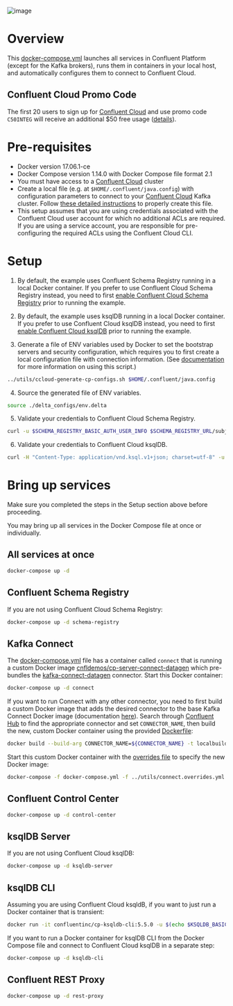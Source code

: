 ![image](../images/confluent-logo-300-2.png)

# Overview

This [docker-compose.yml](docker-compose.yml) launches all services in Confluent Platform (except for the Kafka brokers), runs them in containers in your local host, and automatically configures them to connect to Confluent Cloud.

## Confluent Cloud Promo Code

The first 20 users to sign up for [Confluent Cloud](https://www.confluent.io/confluent-cloud/?utm_source=github&utm_medium=demo&utm_campaign=ch.cp-all-in-one_type.community_content.cp-all-in-one-cloud) and use promo code ``C50INTEG`` will receive an additional $50 free usage ([details](https://www.confluent.io/confluent-cloud-promo-disclaimer/?utm_source=github&utm_medium=demo&utm_campaign=ch.cp-all-in-one_type.community_content.cp-all-in-one-cloud)).

# Pre-requisites

* Docker version 17.06.1-ce
* Docker Compose version 1.14.0 with Docker Compose file format 2.1
* You must have access to a [Confluent Cloud](https://www.confluent.io/confluent-cloud/?utm_source=github&utm_medium=demo&utm_campaign=ch.cp-all-in-one_type.community_content.cp-all-in-one-cloud) cluster
* Create a local file (e.g. at `$HOME/.confluent/java.config`) with configuration parameters to connect to your [Confluent Cloud](https://www.confluent.io/confluent-cloud/?utm_source=github&utm_medium=demo&utm_campaign=ch.cp-all-in-one_type.community_content.cp-all-in-one-cloud) Kafka cluster.  Follow [these detailed instructions](https://github.com/confluentinc/configuration-templates/tree/master/README.md) to properly create this file.
* This setup assumes that you are using credentials associated with the Confluent Cloud user account for which no additional ACLs are required. If you are using a service account, you are responsible for pre-configuring the required ACLs using the Confluent Cloud CLI.

# Setup

1. By default, the example uses Confluent Schema Registry running in a local Docker container. If you prefer to use Confluent Cloud Schema Registry instead, you need to first [enable Confluent Cloud Schema Registry](http://docs.confluent.io/current/quickstart/cloud-quickstart.html#step-3-configure-sr-ccloud?utm_source=github&utm_medium=demo&utm_campaign=ch.cp-all-in-one_type.community_content.cp-all-in-one-cloud) prior to running the example.

2. By default, the example uses ksqlDB running in a local Docker container. If you prefer to use Confluent Cloud ksqlDB instead, you need to first [enable Confluent Cloud ksqlDB](https://docs.confluent.io/current/quickstart/cloud-quickstart/ksql.html#create-a-ksqldb-application-in-ccloud?utm_source=github&utm_medium=demo&utm_campaign=ch.cp-all-in-one_type.community_content.cp-all-in-one-cloud) prior to running the example.

3. Generate a file of ENV variables used by Docker to set the bootstrap servers and security configuration, which requires you to first create a local configuration file with connection information.
(See [documentation](https://docs.confluent.io/current/cloud/connect/auto-generate-configs.html?utm_source=github&utm_medium=demo&utm_campaign=ch.cp-all-in-one_type.community_content.cp-all-in-one-cloud) for more information on using this script.)

```bash
../utils/ccloud-generate-cp-configs.sh $HOME/.confluent/java.config
```

4. Source the generated file of ENV variables.

```bash
source ./delta_configs/env.delta
```

5. Validate your credentials to Confluent Cloud Schema Registry.

```bash
curl -u $SCHEMA_REGISTRY_BASIC_AUTH_USER_INFO $SCHEMA_REGISTRY_URL/subjects
``` 

6. Validate your credentials to Confluent Cloud ksqlDB.

```bash
curl -H "Content-Type: application/vnd.ksql.v1+json; charset=utf-8" -u $KSQLDB_BASIC_AUTH_USER_INFO $KSQLDB_ENDPOINT/info
```

# Bring up services

Make sure you completed the steps in the Setup section above before proceeding. 

You may bring up all services in the Docker Compose file at once or individually.

## All services at once

```bash
docker-compose up -d
```

## Confluent Schema Registry

If you are not using Confluent Cloud Schema Registry:

```bash
docker-compose up -d schema-registry
```

## Kafka Connect

The [docker-compose.yml](docker-compose.yml) file has a container called `connect` that is running a custom Docker image [cnfldemos/cp-server-connect-datagen](https://hub.docker.com/r/cnfldemos/cp-server-connect-datagen/) which pre-bundles the [kafka-connect-datagen](https://www.confluent.io/hub/confluentinc/kafka-connect-datagen?utm_source=github&utm_medium=demo&utm_campaign=ch.cp-all-in-one_type.community_content.cp-all-in-one-cloud) connector.
Start this Docker container:

```bash
docker-compose up -d connect
```

If you want to run Connect with any other connector, you need to first build a custom Docker image that adds the desired connector to the base Kafka Connect Docker image (documentation [here](https://docs.confluent.io/current/connect/managing/extending.html?utm_source=github&utm_medium=demo&utm_campaign=ch.cp-all-in-one_type.community_content.cp-all-in-one-cloud)).
Search through [Confluent Hub](https://www.confluent.io/hub/?utm_source=github&utm_medium=demo&utm_campaign=ch.cp-all-in-one_type.community_content.cp-all-in-one-cloud) to find the appropriate connector and set `CONNECTOR_NAME`, then build the new, custom Docker container using the provided [Dockerfile](../utils/Dockerfile):

```bash
docker build --build-arg CONNECTOR_NAME=${CONNECTOR_NAME} -t localbuild/connect_custom_example:latest -f ../utils/Dockerfile .
```

Start this custom Docker container with the [overrides file](../utils/connect.overrides.yml) to specify the new Docker image:

```bash
docker-compose -f docker-compose.yml -f ../utils/connect.overrides.yml up -d connect
```

## Confluent Control Center

```bash
docker-compose up -d control-center
```

## ksqlDB Server

If you are not using Confluent Cloud ksqlDB:

```bash
docker-compose up -d ksqldb-server
```

## ksqlDB CLI

Assuming you are using Confluent Cloud ksqldB, if you want to just run a Docker container that is transient:

```bash
docker run -it confluentinc/cp-ksqldb-cli:5.5.0 -u $(echo $KSQLDB_BASIC_AUTH_USER_INFO | awk -F: '{print $1}') -p $(echo $KSQLDB_BASIC_AUTH_USER_INFO | awk -F: '{print $2}') $KSQLDB_ENDPOINT
```

If you want to run a Docker container for ksqlDB CLI from the Docker Compose file and connect to Confluent Cloud ksqlDB in a separate step:

```bash
docker-compose up -d ksqldb-cli
```

## Confluent REST Proxy

```bash
docker-compose up -d rest-proxy
```
